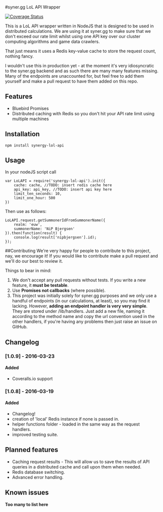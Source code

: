 #syner.gg LoL API Wrapper

[![Coverage Status](https://coveralls.io/repos/github/polyma/synergy-lol-api/badge.svg?branch=master)](https://coveralls.io/github/polyma/synergy-lol-api?branch=master)

This is a LoL API wrapper written in NodeJS that is designed to be used in distributed calculations. We are using it at syner.gg to make sure that we don't exceed our rate limit whilst using one API key over our cluster computing algorithms and game data crawlers.

That just means it uses a Redis key-value cache to store the request count, nothing fancy.

I wouldn't use this in production yet - at the moment it's very idiosyncratic to the syner.gg backend and as such there are many many features missing. Many of the endpoints are unaccounted for, but feel free to add them yourself and make a pull request to have them added on this repo.


## Features ##

 - Bluebird Promises
 - Distributed caching with Redis so you don't hit your API rate limit using multiple machines

## Installation ##

    npm install synergy-lol-api

## Usage ##
In your nodeJS script call

    var LoLAPI = require('synergy-lol-api').init({
  		cache: cache, //TODO: insert redis cache here
  		api_key: api_key, //TODO: insert api key here
  	    limit_ten_seconds: 10,
  	    limit_one_hour: 500
  	})

Then use as follows:

    LoLAPI.request.getSummonerIdFromSummonerName({
	    realm: 'euw',
	    summonerName: 'NiP Bjergsen'
    }).then(function(result) {
	    console.log(result['nipbjergsen'].id);
    });

##Contributing
We're very happy for people to contribute to this project, nay, we encourage it! If you would like to contribute make a pull request and we'll do our best to review it.

Things to bear in mind:

 1. We don't accept any pull requests without tests. If you write a new feature, it **must be testable**.
 2. Use **Promises not callbacks** (where possible).
 3. This project was initially solely for syner.gg purposes and we only use a handful of endpoints (in our calculations, at least), so you may find it lacking. However, **adding an endpoint handler is very very simple**. They are stored under /lib/handlers. Just add a new file, naming it according to the method name and copy the url convention used in the other handlers, if you're having any problems then just raise an issue on GitHub.

## Changelog ##
### [1.0.9] - 2016-03-23 ###
#### Added ####

- Coveralls.io support

### [1.0.8] - 2016-03-19 ###
#### Added ####

- Changelog!
- creation of 'local' Redis instance if none is passed in.
- helper functions folder - loaded in the same way as the request handlers.
- improved testing suite.

## Planned features ##

 - Caching request results - This will allow us to save the results of API queries in a distributed cache and call upon them when needed.
 - Redis database switching.
 - Advanced error handling.

## Known issues ##
**Too many to list here**
